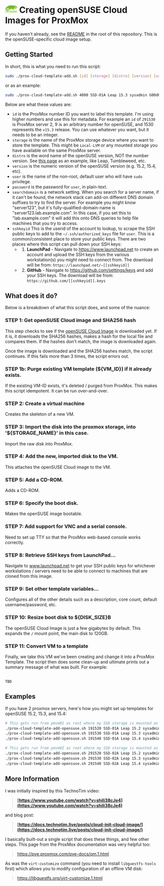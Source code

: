 # <img src="logo.png" height="25" />  Creating openSUSE Cloud Images for ProxMox

If you haven't already, see the [README](../README.md) in the root of this repository. This is the openSUSE-specific cloud image setup.

## Getting Started

In short, this is what you need to run this script:

```bash
sudo ./prox-cloud-template-add.sh [id] [storage] [distro] [version] [user] [password] [searchdomain] [sshkeyid]
```
or as an example:
```bash
sudo ./prox-cloud-template-add.sh 4000 SSD-01A Leap 15.3 sysadmin G00dPazz22 intranet.example.com jdoe
```


Below are what these values are:

- `id` is the ProxMox number ID you want to label this template. I'm using higher numbers and use this for metadata. For example an `id` of `291530` is ProxMox server 2, 9 is an arbitrary number for openSUSE, and 1530 represents the `v15.3` release. You can use whatever you want, but it needs to be an integer.
- `storage` is the name of the ProxMox storage device where you want to store the template. This might be `Local-LVM` or any mounted storage you have available on the same ProxMox server.
- `distro` is the word name of the openSUSE version, NOT the number version. See [this page](https://download.opensuse.org/repositories/Cloud:/Images%3A/) as an example, like Leap, Tumbleweed, etc.
- `version` is the numeric version of the openSUSE version (e.g. 15.2, 15.4, etc).
- `user` is the name of the non-root, default user who will have `sudo` privilege.
- `password` is the password for `user`, in plain-text.
- `searchdomain` is a network setting. When you search for a server name, if it can't be found, the network stack can add-on different DNS domain suffixes to try to find the server. For example you might know "server123", but it's fully-qualified-domain-name is "server123.lab.example.com". In this case, if you set this to "lab.example.com" it will add this onto DNS queries to help file machines that you try to access.
- `sshkeyid` This is the userid of the account to lookup, to scrape the SSH public keys to add to the `~/.ssh/authorized_keys` file for `user`. This is a common/consistent place to store your public keys. There are two places where this script can pull down your SSH keys:
  - 1) **LaunchPad** - Navigate to https://www.launchpad.net to create an account and upload the SSH keys from the various workstation(s) you might need to connect from. The download will be from: `https://launchpad.net/~[[sshkeyid]]`
  - 2) **GitHub** - Navigate to https://github.com/settings/keys and add your SSH keys. The download will be from: `https://github.com/[[sshkeyid]].keys`

## What does it do?

Below is a breakdown of what this script does, and some of the nuance:

### STEP 1: Get openSUSE Cloud image and SHA256 hash

This step checks to see if the [openSUSE Cloud Image](https://download.opensuse.org/repositories/Cloud:/Images%3A/) is downloaded 
yet. If it is, it downloads the SHA256 hashes, makes a hash for the local file and compares them. If the hashes don't match, the image is downloaded again.

Once the image is downloaded and the SHA256 hashes match, the script continues. If this fails more than 3 times, the script errors out.

### STEP 1b: Purge existing VM template (${VM_ID}) if it already exists.

If the existing VM-ID exists, it's deleted / purged from ProxMox. This makes this script idempotent. It can be run over-and-over.

### STEP 2: Create a virtual machine

Creates the skeleton of a new VM.

### STEP 3: Import the disk into the proxmox storage, into '${STORAGE_NAME}' in this case.

Import the raw disk into ProxMox.

### STEP 4: Add the new, imported disk to the VM.

This attaches the openSUSE Cloud image to the VM.

### STEP 5: Add a CD-ROM.

Adds a CD-ROM.

### STEP 6: Specify the boot disk.

Makes the openSUSE image bootable.

### STEP 7: Add support for VNC and a serial console.

Need to set up TTY so that the ProxMox web-based console works correctly.

### STEP 8: Retrieve SSH keys from LaunchPad...

Navigate to www.launchpad.net to get your SSH public keys for whichever workstations / servers need to be able to connect to machines that are cloned from this image.

### STEP 9: Set other template variables...

Configures all of the other details such as a description, core count, default username/password, etc.

### STEP 10: Resize boot disk to ${DISK_SIZE}B

The openSUSE Cloud Image is just a few gigabytes by default. This expands the `/` mount point, the main disk to 120GB.

### STEP 11: Convert VM to a template

Finally, we take this VM we've been creating and change it into a ProxMox Template. The script then does some clean-up and ultimate prints out a summary message of what was built. For example:

```text

TBD

```

## Examples

If you have 2 proxmox servers, here's how you might set up templates for openSUSE 15.2, 15.3, and 15.4:

```bash
# This gets run from pmvm01 as root where my SSD storage is mounted as SSD-01A:
./prox-cloud-template-add-opensuse.sh 191520 SSD-01A Leap 15.2 sysadmin p4zzw0rd123! lab.example.com jdoe
./prox-cloud-template-add-opensuse.sh 191530 SSD-01A Leap 15.3 sysadmin p4zzw0rd123! lab.example.com jdoe
./prox-cloud-template-add-opensuse.sh 191540 SSD-01A Leap 15.4 sysadmin p4zzw0rd123! lab.example.com jdoe
```
```bash
# This gets run from pmvm02 as root where my SSD storage is mounted as SSD-02A:
./prox-cloud-template-add-opensuse.sh 291520 SSD-02A Leap 15.2 sysadmin p4zzw0rd123! lab.example.com jdoe
./prox-cloud-template-add-opensuse.sh 291530 SSD-02A Leap 15.3 sysadmin p4zzw0rd123! lab.example.com jdoe
./prox-cloud-template-add-opensuse.sh 291540 SSD-02A Leap 15.4 sysadmin p4zzw0rd123! lab.example.com jdoe
```

## More Information

I was initially inspired by this TechnoTim video:

> **[https://www.youtube.com/watch?v=shiIi38cJe4](https://www.youtube.com/watch?v=shiIi38cJe4)**

and blog post:

> **[https://docs.technotim.live/posts/cloud-init-cloud-image/](https://docs.technotim.live/posts/cloud-init-cloud-image/)**

I basically built-out a single script that does these things, and few other steps. This page from the ProxMox documentation was very helpful too:

> https://pve.proxmox.com/pve-docs/qm.1.html

As was the `virt-customize` command (you need to install `libguestfs-tools` first) which allows you to modify configuration of an offline VM disk:

> https://libguestfs.org/virt-customize.1.html